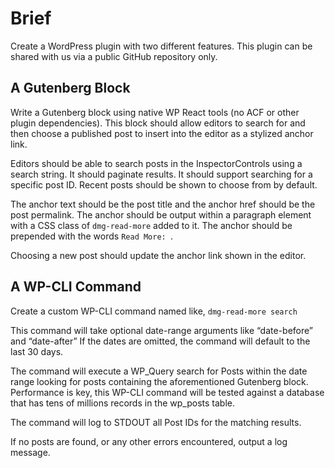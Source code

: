 # Brief

Create a WordPress plugin with two different features. This plugin can be shared with us via a public GitHub repository only.

## A Gutenberg Block

Write a Gutenberg block using native WP React tools (no ACF or other plugin dependencies). This block should allow editors to search for and then choose a published post to insert into the editor as a stylized anchor link.

Editors should be able to search posts in the InspectorControls using a search string. It should paginate results. It should support searching for a specific post ID. Recent posts should be shown to choose from by default.

The anchor text should be the post title and the anchor href should be the post permalink. The anchor should be output within a paragraph element with a CSS class of `dmg-read-more` added to it. The anchor should be prepended with the words `Read More: `.

Choosing a new post should update the anchor link shown in the editor.

## A WP-CLI Command

Create a custom WP-CLI command named like, `dmg-read-more search`

This command will take optional date-range arguments like “date-before” and “date-after” If the dates are omitted, the command will default to the last 30 days.

The command will execute a WP_Query search for Posts within the date range looking for posts containing the
aforementioned Gutenberg block. Performance is key, this WP-CLI command will be tested against a database that has tens of millions records in the wp_posts table.

The command will log to STDOUT all Post IDs for the matching results.

If no posts are found, or any other errors encountered, output a log message.
